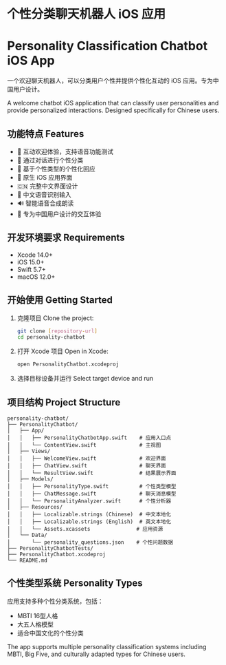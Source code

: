 # 个性分类聊天机器人 iOS 应用
# Personality Classification Chatbot iOS App

一个欢迎聊天机器人，可以分类用户个性并提供个性化互动的 iOS 应用。专为中国用户设计。

A welcome chatbot iOS application that can classify user personalities and provide personalized interactions. Designed specifically for Chinese users.

## 功能特点 Features

- 🎉 互动欢迎体验，支持语音功能测试
- 🧠 通过对话进行个性分类
- 💬 基于个性类型的个性化回应
- 📱 原生 iOS 应用界面
- 🇨🇳 完整中文界面设计
- 🎤 中文语音识别输入
- 🔊 智能语音合成朗读
- 🎨 专为中国用户设计的交互体验

## 开发环境要求 Requirements

- Xcode 14.0+
- iOS 15.0+
- Swift 5.7+
- macOS 12.0+

## 开始使用 Getting Started

1. 克隆项目 Clone the project:
   ```bash
   git clone [repository-url]
   cd personality-chatbot
   ```

2. 打开 Xcode 项目 Open in Xcode:
   ```bash
   open PersonalityChatbot.xcodeproj
   ```

3. 选择目标设备并运行 Select target device and run

## 项目结构 Project Structure

```
personality-chatbot/
├── PersonalityChatbot/
│   ├── App/
│   │   ├── PersonalityChatbotApp.swift    # 应用入口点
│   │   └── ContentView.swift              # 主视图
│   ├── Views/
│   │   ├── WelcomeView.swift              # 欢迎界面
│   │   ├── ChatView.swift                 # 聊天界面
│   │   └── ResultView.swift               # 结果展示界面
│   ├── Models/
│   │   ├── PersonalityType.swift          # 个性类型模型
│   │   ├── ChatMessage.swift              # 聊天消息模型
│   │   └── PersonalityAnalyzer.swift      # 个性分析器
│   ├── Resources/
│   │   ├── Localizable.strings (Chinese)  # 中文本地化
│   │   ├── Localizable.strings (English)  # 英文本地化
│   │   └── Assets.xcassets               # 应用资源
│   └── Data/
│       └── personality_questions.json    # 个性问题数据
├── PersonalityChatbotTests/
├── PersonalityChatbot.xcodeproj
└── README.md
```

## 个性类型系统 Personality Types

应用支持多种个性分类系统，包括：
- MBTI 16型人格
- 大五人格模型
- 适合中国文化的个性分类

The app supports multiple personality classification systems including MBTI, Big Five, and culturally adapted types for Chinese users.
